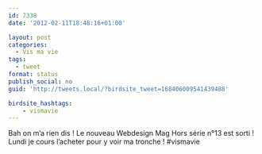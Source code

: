 ```yaml
---
id: 7338
date: '2012-02-11T18:48:16+01:00'

layout: post
categories:
  - Vis ma vie
tags:
  - tweet
format: status
publish_social: no
guid: 'http://tweets.local/?birdsite_tweet=168406009541439488'

birdsite_hashtags:
    - vismavie
---
```


Bah on m’a rien dis ! Le nouveau Webdesign Mag Hors série n°13 est sorti ! Lundi je cours l’acheter pour y voir ma tronche ! #vismavie
